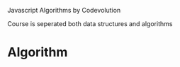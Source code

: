 Javascript Algorithms by Codevolution

Course is seperated both data structures and algorithms

# Algorithm
